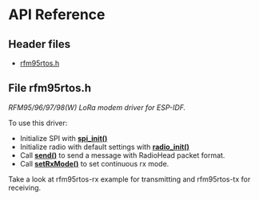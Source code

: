 # API Reference

## Header files

- [rfm95rtos.h](#file-rfm95rtos)

## File rfm95rtos.h

_RFM95/96/97/98(W) LoRa modem driver for ESP-IDF._

To use this driver:

* Initialize SPI with [**spi\_init()**](#function-spi_init)
* Initialize radio with default settings with [**radio\_init()**](#function-radio_init)
* Call [**send()**](#function-send) to send a message with RadioHead packet format.
* Call [**setRxMode()**](#function-setRxMode) to set continuous rx mode.

Take a look at rfm95rtos-rx example for transmitting and rfm95rtos-tx for receiving.

